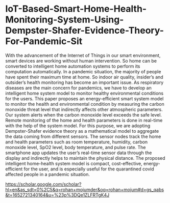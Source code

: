 # IoT-Based-Smart-Home-Health-Monitoring-System-Using-Dempster-Shafer-Evidence-Theory-For-Pandemic-Sit

With the advancement of the Internet of Things in our smart environment, smart devices are working without human intervention. So home can be converted to intelligent home automation systems to perform its computation automatically. In a pandemic situation, the majority of people have spent their maximum time at home. So indoor air quality, insider’s and outsider’s health monitoring has become an important issue. As respiratory diseases are the main concern for pandemics, we have to develop an intelligent home system model to monitor healthy environmental conditions for the users. This paper proposes an energy-efficient smart system model to monitor the health and environmental condition by measuring the carbon monoxide threat level that indirectly affects other atmospheric parameters. Our system alerts when the carbon monoxide level exceeds the safe level. Remote monitoring of the home and health parameters is done in real-time with the help of the system model. For this purpose, we are adopting Dempster-Shafer evidence theory as a mathematical model to aggregate the data coming from different sensors. The sensor nodes track the home and health parameters such as room temperature, humidity, carbon monoxide level, SpO2 level, body temperature, and pulse rate. The smartphone app updates the user’s real-time sensor data through the display and indirectly helps to maintain the physical distance. The proposed intelligent home-health system model is compact, cost-effective, energy-efficient for the user, and is especially useful for the quarantined covid affected people in a pandemic situation.

https://scholar.google.com/scholar?hl=en&as_sdt=0%2C5&q=rohan+mojumder&oq=rohan+mojum#d=gs_qabs&t=1652721340164&u=%23p%3DQe1ZLFRTgK4J
